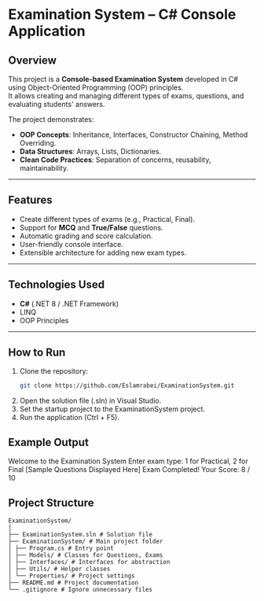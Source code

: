 # Examination System – C# Console Application

## Overview
This project is a **Console-based Examination System** developed in C# using Object-Oriented Programming (OOP) principles.  
It allows creating and managing different types of exams, questions, and evaluating students' answers.

The project demonstrates:
- **OOP Concepts**: Inheritance, Interfaces, Constructor Chaining, Method Overriding.
- **Data Structures**: Arrays, Lists, Dictionaries.
- **Clean Code Practices**: Separation of concerns, reusability, maintainability.

---

## Features
- Create different types of exams (e.g., Practical, Final).
- Support for **MCQ** and **True/False** questions.
- Automatic grading and score calculation.
- User-friendly console interface.
- Extensible architecture for adding new exam types.

---

## Technologies Used
- **C#** (.NET 8 / .NET Framework)
- LINQ
- OOP Principles

---

## How to Run
1. Clone the repository:
   ```bash
   git clone https://github.com/Eslamrabei/ExaminationSystem.git
2. Open the solution file (.sln) in Visual Studio.
3. Set the startup project to the ExaminationSystem project.
4. Run the application (Ctrl + F5).
## Example Output
Welcome to the Examination System
Enter exam type: 1 for Practical, 2 for Final
[Sample Questions Displayed Here]
Exam Completed!
Your Score: 8 / 10

 ## Project Structure
```plaintext
ExaminationSystem/
│
├── ExaminationSystem.sln # Solution file
├── ExaminationSystem/ # Main project folder
│ ├── Program.cs # Entry point
│ ├── Models/ # Classes for Questions, Exams
│ ├── Interfaces/ # Interfaces for abstraction
│ ├── Utils/ # Helper classes
│ └── Properties/ # Project settings
├── README.md # Project documentation
└── .gitignore # Ignore unnecessary files
```

